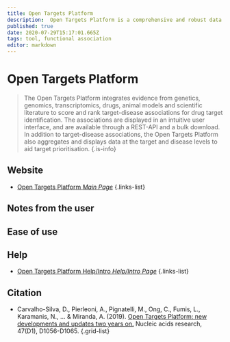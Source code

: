 ```yaml
---
title: Open Targets Platform
description:  Open Targets Platform is a comprehensive and robust data integration resource for access and visualization of drug targets associated with diseases. 
published: true
date: 2020-07-29T15:17:01.665Z
tags: tool, functional association
editor: markdown
---
```


# Open Targets Platform

> The Open Targets Platform integrates evidence from genetics, genomics, transcriptomics, drugs, animal models and scientific literature to score and rank target-disease associations for drug target identification. The associations are displayed in an intuitive user interface, and are available through a REST-API and a bulk download. In addition to target-disease associations, the Open Targets Platform also aggregates and displays data at the target and disease levels to aid target prioritisation. 
{.is-info}

 

## Website 

- [Open Targets Platform *Main Page*](https://www.targetvalidation.org/)
 {.links-list}


## Notes from the user
 
## Ease of use

## Help

- [Open Targets Platform Help/Intro *Help/Intro Page*](https://docs.targetvalidation.org/)
{.links-list}


## Citation 

- Carvalho-Silva, D., Pierleoni, A., Pignatelli, M., Ong, C., Fumis, L., Karamanis, N., ... & Miranda, A. (2019). [Open Targets Platform: new developments and updates two years on.](https://academic.oup.com/nar/article/47/D1/D1056/5193331) Nucleic acids research, 47(D1), D1056-D1065.
{.grid-list}

